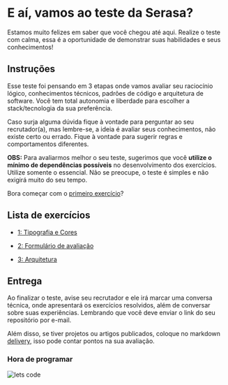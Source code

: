 # E aí, vamos ao teste da Serasa?

Estamos muito felizes em saber que você chegou até aqui. Realize o teste com calma, essa é a oportunidade de demonstrar suas habilidades e seus conhecimentos!

## Instruções

Esse teste foi pensando em 3 etapas onde vamos avaliar seu raciocínio lógico, conhecimentos técnicos, padrões de código e arquitetura de software. Você tem total autonomia e liberdade para escolher a stack/tecnologia da sua preferência.

Caso surja alguma dúvida fique à vontade para perguntar ao seu recrutador(a), mas lembre-se, a ideia é avaliar seus conhecimentos, não existe certo ou errado. Fique à vontade para sugerir regras e comportamentos diferentes.

**OBS:** Para avaliarmos melhor o seu teste, sugerimos que você **utilize o mínimo de dependências possíveis** no desenvolvimento dos exercícios. Utilize somente o essencial.
Não se preocupe, o teste é simples e não exigirá muito do seu tempo.

Bora começar com o [primeiro exercício](1-EXERCISE/README.md)?

## Lista de exercícios

- [1: Tipografia e Cores](1-EXERCISE/README.md)

- [2: Formulário de avaliação](2-EXERCISE/README.md)

- [3: Arquitetura](3-EXERCISE/README.md)

## Entrega

Ao finalizar o teste, avise seu recrutador e ele irá marcar uma conversa técnica, onde apresentará os exercícios resolvidos, além de conversar sobre suas experiências. Lembrando que você deve enviar o link do seu repositório por e-mail.

Além disso, se tiver projetos ou artigos publicados, coloque no markdown [delivery](DELIVERY.md), isso pode contar pontos na sua avaliação.

### Hora de programar

![lets code](https://media.giphy.com/media/E6jscXfv3AkWQ/giphy.gif)
